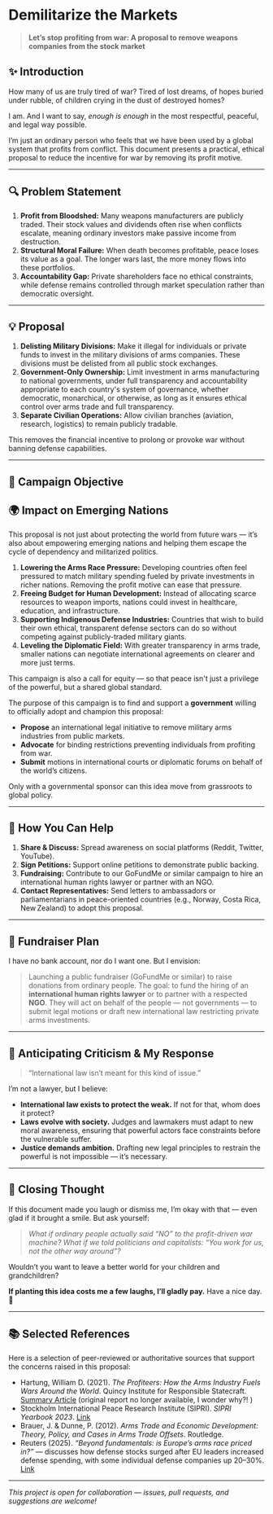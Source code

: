 # Demilitarize the Markets

> **Let’s stop profiting from war: A proposal to remove weapons companies from the stock market**

## ✨ Introduction

How many of us are truly tired of war? Tired of lost dreams, of hopes buried under rubble, of children crying in the dust of destroyed homes?

I am. And I want to say, *enough is enough* in the most respectful, peaceful, and legal way possible.

I’m just an ordinary person who feels that we have been used by a global system that profits from conflict. This document presents a practical, ethical proposal to reduce the incentive for war by removing its profit motive.

---

## 🔍 Problem Statement

1. **Profit from Bloodshed:** Many weapons manufacturers are publicly traded. Their stock values and dividends often rise when conflicts escalate, meaning ordinary investors make passive income from destruction.
2. **Structural Moral Failure:** When death becomes profitable, peace loses its value as a goal. The longer wars last, the more money flows into these portfolios.
3. **Accountability Gap:** Private shareholders face no ethical constraints, while defense remains controlled through market speculation rather than democratic oversight.

---

## 💡 Proposal

1. **Delisting Military Divisions:** Make it illegal for individuals or private funds to invest in the military divisions of arms companies. These divisions must be delisted from all public stock exchanges.
2. **Government-Only Ownership:** Limit investment in arms manufacturing to national governments, under full transparency and accountability appropriate to each country's system of governance, whether democratic, monarchical, or otherwise, as long as it ensures ethical control over arms trade and full transparency.
3. **Separate Civilian Operations:** Allow civilian branches (aviation, research, logistics) to remain publicly tradable.

This removes the financial incentive to prolong or provoke war without banning defense capabilities.

---

## 🎯 Campaign Objective

## 🌍 Impact on Emerging Nations

This proposal is not just about protecting the world from future wars — it’s also about empowering emerging nations and helping them escape the cycle of dependency and militarized politics.

1. **Lowering the Arms Race Pressure:** Developing countries often feel pressured to match military spending fueled by private investments in richer nations. Removing the profit motive can ease that pressure.
2. **Freeing Budget for Human Development:** Instead of allocating scarce resources to weapon imports, nations could invest in healthcare, education, and infrastructure.
3. **Supporting Indigenous Defense Industries:** Countries that wish to build their own ethical, transparent defense sectors can do so without competing against publicly-traded military giants.
4. **Leveling the Diplomatic Field:** With greater transparency in arms trade, smaller nations can negotiate international agreements on clearer and more just terms.

This campaign is also a call for equity — so that peace isn't just a privilege of the powerful, but a shared global standard.

The purpose of this campaign is to find and support a **government** willing to officially adopt and champion this proposal:

* **Propose** an international legal initiative to remove military arms industries from public markets.
* **Advocate** for binding restrictions preventing individuals from profiting from war.
* **Submit** motions in international courts or diplomatic forums on behalf of the world’s citizens.

Only with a governmental sponsor can this idea move from grassroots to global policy.

---

## 📣 How You Can Help

1. **Share & Discuss:** Spread awareness on social platforms (Reddit, Twitter, YouTube).
2. **Sign Petitions:** Support online petitions to demonstrate public backing.
3. **Fundraising:** Contribute to our GoFundMe or similar campaign to hire an international human rights lawyer or partner with an NGO.
4. **Contact Representatives:** Send letters to ambassadors or parliamentarians in peace-oriented countries (e.g., Norway, Costa Rica, New Zealand) to adopt this proposal.

---

## 💸 Fundraiser Plan

I have no bank account, nor do I want one. But I envision:

> Launching a public fundraiser (GoFundMe or similar) to raise donations from ordinary people.
> The goal: to fund the hiring of an **international human rights lawyer** or to partner with a respected **NGO**.
> They will act on behalf of the people — not governments — to submit legal motions or draft new international law restricting private arms investments.

---

## 🧠 Anticipating Criticism & My Response

> “International law isn’t meant for this kind of issue.”

I’m not a lawyer, but I believe:

* **International law exists to protect the weak.** If not for that, whom does it protect?
* **Laws evolve with society.** Judges and lawmakers must adapt to new moral awareness, ensuring that powerful actors face constraints before the vulnerable suffer.
* **Justice demands ambition.** Drafting new legal principles to restrain the powerful is not impossible — it’s necessary.

---

## 🙋 Closing Thought

If this document made you laugh or dismiss me, I’m okay with that — even glad if it brought a smile. But ask yourself:

> *What if ordinary people actually said “NO” to the profit-driven war machine?*
> *What if we told politicians and capitalists: “You work for us, not the other way around”?*

Wouldn’t you want to leave a better world for your children and grandchildren?

**If planting this idea costs me a few laughs, I’ll gladly pay.**
Have a nice day. 🍉

---

## 📚 Selected References

Here is a selection of peer-reviewed or authoritative sources that support the concerns raised in this proposal:

* Hartung, William D. (2021). *The Profiteers: How the Arms Industry Fuels Wars Around the World*. Quincy Institute for Responsible Statecraft. [Summary Article](https://responsiblestatecraft.org/2021/11/29/the-profiteers-how-the-arms-industry-fuels-wars-around-the-world/) (original report no longer available, I wonder why?! )
* Stockholm International Peace Research Institute (SIPRI). *SIPRI Yearbook 2023*. [Link](https://www.sipri.org/yearbook/2023)
* Brauer, J. & Dunne, P. (2012). *Arms Trade and Economic Development: Theory, Policy, and Cases in Arms Trade Offsets*. Routledge.
* Reuters (2025). *“Beyond fundamentals: is Europe’s arms race priced in?”* — discusses how defense stocks surged after EU leaders increased defense spending, with some individual defense companies up 20–30%. [Link](https://www.reuters.com/markets/europe/beyond-fundamentals-is-europes-arms-race-priced-2025-03-04/)

---

*This project is open for collaboration — issues, pull requests, and suggestions are welcome!*
